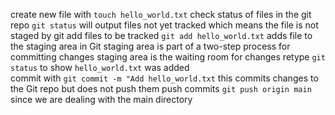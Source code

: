 create new file with 
	`touch hello_world.txt`
check status of files in the git repo 
	`git status`
	will output files not yet tracked which means the file is not staged by git 
add files to be tracked
	`git add hello_world.txt`
	adds file to the staging area in Git
	staging area is part of a two-step process for committing changes
	staging area is the waiting room for changes
	retype `git status` to show `hello_world.txt` was added \
commit with 
	`git commit -m "Add hello_world.txt` 
								this commits changes to the Git repo but does not push them 
push commits
	`git push origin main` since we are dealing with the main directory 